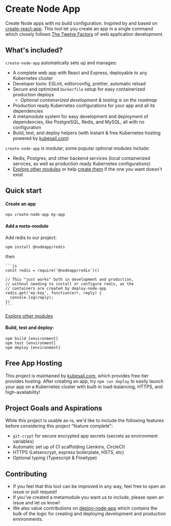 # Create Node App

Create Node apps with no build configuration. Inspired by and based on [create-react-app](https://github.com/facebook/create-react-app). This tool let you create an app in a single command which closely follows [The Twelve Factors](https://12factor.net) of web application development.

## What's included?

`create-node-app` automatically sets up and manages:

- A complete web app with React and Express, deployable to any Kubernetes cluster
- Developer tools: ESLint, editorconfig, prettier, automatic reload
- Secure and optimized `Dockerfile` setup for easy containerized production deploys
  - _Optional containerized development & testing is on the roadmap_
- Production ready Kubernetes configurations for your app and all its dependencies
- A metamodule system for easy development and deployment of dependencies, like PostgreSQL, Redis, and MySQL, all with no configuration
- Build, test, and deploy helpers (with instant & free Kubernetes hosting powered by [kubesail.com](kubesail.com))

`create-node-app` is modular, some popular optional modules include:

- Redis, Postgres, and other backend services (local containerized services, as well as production ready Kubernetes configurations)
- [Explore other modules](https://github.com/nodeapp-metamodules) or help [create them](#contributing) if the one you want doesn't exist

## Quick start

#### Create an app

    npx create-node-app my-app

#### Add a meta-module

Add redis to our project:

    npm install @nodeapp/redis

then

    ```js
    const redis = require('@nodeapp/redis')()

    // This "just works" both in development and production,
    // without needing to install or configure redis, as the
    // containers are created by deploy-node-app
    redis.get('my-key', function(err, reply) {
      console.log(reply);
    })
    ```

[Explore other modules](https://github.com/nodeapp-metamodules)

#### Build, test and deploy:

    npm build [environment]
    npm test [environment]
    npm deploy [environment]

## Free App Hosting

This project is maintained by [kubesail.com](kubesail.com), which provides free-tier provides hosting. After creating an app, try `npm run deploy` to easily launch your app on a Kubernetes cluster with built-in load-balancing, HTTPS, and high-availability!

## Project Goals and Aspirations

While this project is usable as-is, we'd like to include the following features before considering this project "feature complete":

- `git-crypt` for secure encrypted app secrets (secrets as environment variables)
- Automatic set up of CI scaffolding (Jenkins, CircleCI)
- HTTPS (Letsencrypt, express boilerplate, HSTS, etc)
- Optional typing (Typescript & Flowtype)

## Contributing

- If you feel that this tool can be improved in any way, feel free to open an issue or pull request!
- If you've created a metamodule you want us to include, please open an issue and let us know!
- We also value contributions on [deploy-node-app](https://github.com/kubesail/deploy-node-app) which contains the bulk of the logic for creating and deploying development and production environments.
